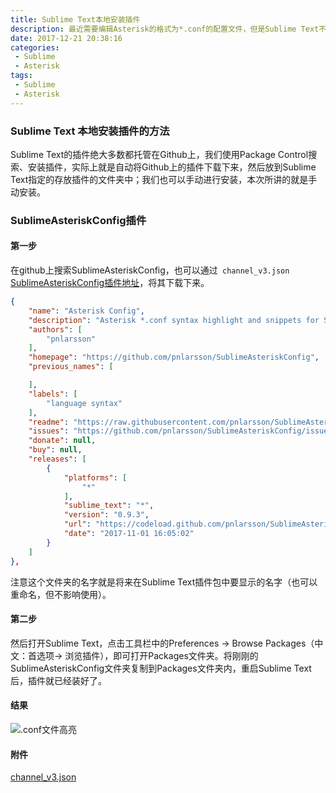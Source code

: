 ```yaml
---
title: Sublime Text本地安装插件
description: 最近需要编辑Asterisk的格式为*.conf的配置文件，但是Sublime Text不支持高亮，于是需要安装插件SublimeAsteriskConfig
date: 2017-12-21 20:38:16
categories:
 - Sublime
 - Asterisk
tags:
 - Sublime
 - Asterisk
---
```


### Sublime Text 本地安装插件的方法 ###   

Sublime Text的插件绝大多数都托管在Github上，我们使用Package Control搜索、安装插件，实际上就是自动将Github上的插件下载下来，然后放到Sublime Text指定的存放插件的文件夹中；我们也可以手动进行安装，本次所讲的就是手动安装。  

### SublimeAsteriskConfig插件 ###    

#### 第一步 ####    

在github上搜索SublimeAsteriskConfig，也可以通过``` channel_v3.json``` [SublimeAsteriskConfig插件地址](https://github.com/pnlarsson/SublimeAsteriskConfig)，将其下载下来。  

```json
{
    "name": "Asterisk Config",
    "description": "Asterisk *.conf syntax highlight and snippets for SublimeText",
    "authors": [
        "pnlarsson"
    ],
    "homepage": "https://github.com/pnlarsson/SublimeAsteriskConfig",
    "previous_names": [

    ],
    "labels": [
        "language syntax"
    ],
    "readme": "https://raw.githubusercontent.com/pnlarsson/SublimeAsteriskConfig/master/README.md",
    "issues": "https://github.com/pnlarsson/SublimeAsteriskConfig/issues",
    "donate": null,
    "buy": null,
    "releases": [
        {
            "platforms": [
                "*"
            ],
            "sublime_text": "*",
            "version": "0.9.3",
            "url": "https://codeload.github.com/pnlarsson/SublimeAsteriskConfig/zip/v0.9.3",
            "date": "2017-11-01 16:05:02"
        }
    ]
},
```

注意这个文件夹的名字就是将来在Sublime Text插件包中要显示的名字（也可以重命名，但不影响使用）。  

#### 第二步 ####  

然后打开Sublime Text，点击工具栏中的Preferences -> Browse Packages（中文：首选项-> 浏览插件），即可打开Packages文件夹。将刚刚的SublimeAsteriskConfig文件夹复制到Packages文件夹内，重启Sublime Text后，插件就已经装好了。  

#### 结果   ####    

![.conf文件高亮](https://liyufeng.angton.com/sublime_asterisk.png)

#### 附件 ####    

[channel_v3.json](https://liyufeng.angton.com/channel_v3.json)  